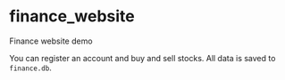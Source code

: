 # finance_website
Finance website demo

You can register an account and buy and sell stocks. All data is saved to `finance.db`.
